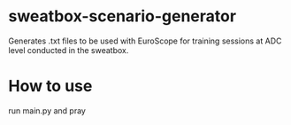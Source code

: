 # sweatbox-scenario-generator
Generates .txt files to be used with EuroScope for training sessions at ADC level conducted in the sweatbox.

# How to use
run main.py and pray